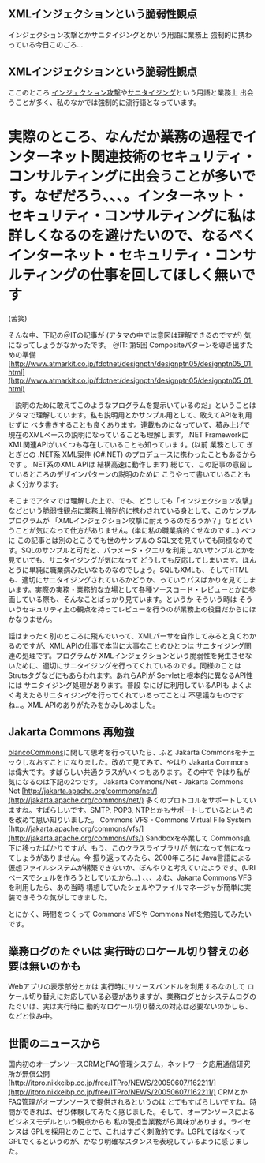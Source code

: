 ## XMLインジェクションという脆弱性観点

インジェクション攻撃とかサニタイジングとかいう用語に業務上 強制的に携わっている今日このごろ…






## XMLインジェクションという脆弱性観点


ここのところ [インジェクション攻撃](http://www.thinkit.co.jp/free/tech/7/5/1.html)や[サニタイジング](http://www.atmarkit.co.jp/fsecurity/special/34xss/xss01.html)という用語と業務上 出会うことが多く、私のなかでは強制的に流行語となっています。
# 実際のところ、なんだか業務の過程でインターネット関連技術のセキュリティ・コンサルティングに出会うことが多いです。なぜだろう、、、。インターネット・セキュリティ・コンサルティングに私は詳しくなるのを避けたいので、なるべくインターネット・セキュリティ・コンサルティングの仕事を回してほしく無いです
(苦笑)

そんな中、下記の＠ITの記事が (アタマの中では意図は理解できるのですが) 気になってしょうがなかったです。
＠IT: 第5回 Compositeパターンを導き出すための準備
  [http://www.atmarkit.co.jp/fdotnet/designptn/designptn05/designptn05_01.html](http://www.atmarkit.co.jp/fdotnet/designptn/designptn05/designptn05_01.html)


「説明のために敢えてこのようなプログラムを提示いているのだ」ということはアタマで理解しています。私も説明用とかサンプル用として、敢えてAPIを利用せずに
ベタ書きすることも良くあります。連載ものになっていて、積み上げで現在のXMLベースの説明になっていることも理解します。.NET Frameworkに
XML関連APIがいくつも存在していることも知っています。(以前 業務として ぎとぎとの .NET系 XML案件 (C#.NET) のプロデュースに携わったこともあるからです
。.NET系のXML APIは 結構高速に動作します) 総じて、この記事の意図しているところのデザインパターンの説明のために こうやって書いていることも
よく分かります。

そこまでアタマでは理解した上で、でも、どうしても「インジェクション攻撃」などという脆弱性観点に業務上強制的に携わされている身として、このサンプルプログラムが
「XMLインジェクション攻撃に耐えうるのだろうか？」などということが気になって仕方がありません。(単に私の職業病的くせなのです…) べつに この記事とは別のところでも世のサンプルの
SQL文を見ていても同様なのです。SQLのサンプルと可だと、パラメータ・クエリを利用しないサンプルとかを見ていても、サニタイジングが気になって
どうしても反応してしまいます。ほんとうに単純に職業病みたいなものなのでしょう。SQLもXMLも、そしてHTMLも、適切にサニタイジングされているかどうか、っていうパスばかりを見てしまいます。実際の実務・業務的な立場として各種ソースコード・レビューとかに参画している際も、そんなことばっかり見ています。というか
そういう時は そういうセキュリティ上の観点を持ってレビューを行うのが業務上の役目だからにほかなりません。

話はまったく別のところに飛んでいって、XMLパーサを自作してみると良くわかるのですが、XML APIの仕事で本当に大事なことのひとつは サニタイジング関連の処理です。プログラムが
XMLインジェクションという脆弱性を発生させないために、適切にサニタイジングを行ってくれているのです。同様のことは Strutsタグなどにもあらわれます。あれらAPIが
Servletと根本的に異なるAPI性には サニタイジング処理があります。普段 なにげに利用しているAPIも よくよく考えたらサニタイジングを行ってくれているってことは
不思議なものですね…。XML APIのありがたみをかみしめました。

## Jakarta Commons 再勉強


[blancoCommons](http://www.igapyon.jp/blanco/blancocommons.html)に関して思考を行っていたら、ふと Jakarta Commonsをチェックしなおすことになりました。改めて見てみて、やはり
Jakarta Commons は偉大です。すばらしい共通クラスがいくつもあります。その中で やはり私が気になるのは下記の2つです。
Jakarta Commons/Net - Jakarta Commons Net
  [http://jakarta.apache.org/commons/net/](http://jakarta.apache.org/commons/net/)
  多くのプロトコルをサポートしていますね。すばらしいです。SMTP, POP3, NTPとかもサポートしているというのを改めて思い知りいました。
  Commons VFS - Commons Virtual File System
  [http://jakarta.apache.org/commons/vfs/](http://jakarta.apache.org/commons/vfs/)
  Sandboxを卒業して Commons直下に移ったばかりですが、もう、このクラスライブラリが 気になって気になってしょうがありません。今 振り返ってみたら、2000年ころに
  Java言語による仮想ファイルシステムが構築できないか、ぼんやりと考えていたようです。(URIベースでシェルを作ろうとしていたから…) 、、、ふむ、Jakarta
  Commons VFSを利用したら、あの当時 構想していたシェルやファイルマネージャが簡単に実装できそうな気がしてきました。


とにかく、時間をつくって Commons VFSや Commons Netを勉強してみたいです。

## 業務ログのたぐいは 実行時のロケール切り替えの必要は無いのかも


Webアプリの表示部分とかは 実行時にリソースバンドルを利用するなのして ロケール切り替えに対応している必要がありますが、業務ログとかシステムログのたぐいは、実は実行時に
動的なロケール切り替えの対応は必要ないのかしら、などと悩み中。

## 世間のニュースから

国内初のオープンソースCRMとFAQ管理システム，ネットワーク応用通信研究所が無償公開[http://itpro.nikkeibp.co.jp/free/ITPro/NEWS/20050607/162211/](http://itpro.nikkeibp.co.jp/free/ITPro/NEWS/20050607/162211/)
  CRMとかFAQ管理がオープンソースで提供されるというのは とてもすばらしいですね。時間ができれば、ぜひ体験してみたく感じました。そして、オープンソースによるビジネスモデルという観点からも
  私の現担当業務がら興味があります。ライセンスは GPLを採用とのことで、これはすごく刺激的です。LGPLではなくってGPLでくるというのが、かなり明確なスタンスを表現しているように感じました。
